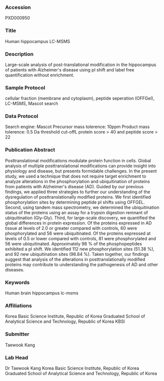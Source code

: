 ### Accession
PXD000950

### Title
Human hippocampus LC-MSMS

### Description
Large-scale analysis of post-translational modification in the hippocampus of patients with Alzheimer's disease using pI shift and label free quantification without enrichment.

### Sample Protocol
cellular fraction (membrane and cytoplasm), peptide seperation (OFFGel), LC-MSMS, Mascot search

### Data Protocol
Search engine: Mascot Precursor mass tolerence: 10ppm Product mass tolerence: 0.5 Da threshold cut-offL protein score > 40 and peptide score > 22

### Publication Abstract
Posttranslational modifications modulate protein function in cells. Global analysis of multiple posttranslational modifications can provide insight into physiology and disease, but presents formidable challenges. In the present study, we used a technique that does not require target enrichment to analyze alterations in the phosphorylation and ubiquitination of proteins from patients with Alzheimer's disease (AD). Guided by our previous findings, we applied three strategies to further our understanding of the dysregulation of posttranslationally modified proteins. We first identified phosphorylation sites by determining peptide pI shifts using OFFGEL. Second, using tandem mass spectrometry, we determined the ubiquitination status of the proteins using an assay for a trypsin digestion remnant of ubiquitination (Gly-Gly). Third, for large-scale discovery, we quantified the global differences in protein expression. Of the proteins expressed in AD tissue at levels of 2.0 or greater compared with controls, 60 were phosphorylated and 56 were ubiquitinated. Of the proteins expressed at levels of 0.5 or lower compared with controls, 81 were phosphorylated and 56 were ubiquitinated. Approximately 98&#xa0;% of the phosphopeptides exhibited a pI shift. We identified 112 new phosphorylation sites (51.38&#xa0;%), and 92 new ubiquitination sites (96.84&#xa0;%). Taken together, our findings suggest that analysis of the alterations in posttranslationally modified proteins may contribute to understanding the pathogenesis of AD and other diseases.

### Keywords
Human brain hippocampus lc-msms

### Affiliations
Korea Basic Science Institute, Republic of Korea Graduated School of Analytical Science and Technology, Republic of Korea
KBSI

### Submitter
Taewook Kang

### Lab Head
Dr Taewook Kang
Korea Basic Science Institute, Republic of Korea Graduated School of Analytical Science and Technology, Republic of Korea


